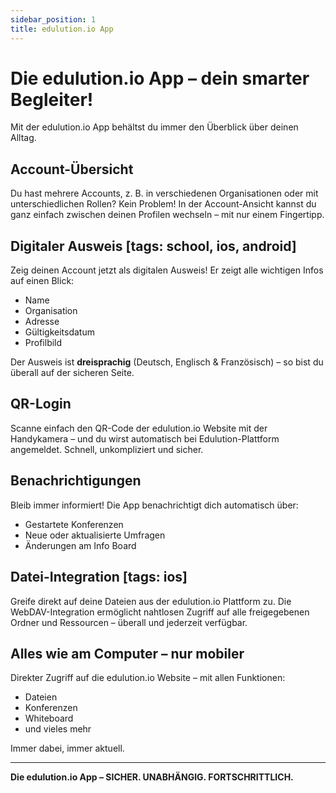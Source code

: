 ```yaml
---
sidebar_position: 1
title: edulution.io App
---
```


# Die edulution.io App – dein smarter Begleiter!

Mit der edulution.io App behältst du immer den Überblick über deinen Alltag.

## Account-Übersicht

Du hast mehrere Accounts, z. B. in verschiedenen Organisationen oder mit unterschiedlichen Rollen? Kein Problem! In der Account-Ansicht kannst du ganz einfach zwischen deinen Profilen wechseln – mit nur einem Fingertipp.

## Digitaler Ausweis [tags: school, ios, android]

Zeig deinen Account jetzt als digitalen Ausweis! Er zeigt alle wichtigen Infos auf einen Blick:

- Name
- Organisation
- Adresse
- Gültigkeitsdatum
- Profilbild

Der Ausweis ist **dreisprachig** (Deutsch, Englisch & Französisch) – so bist du überall auf der sicheren Seite.

## QR-Login 
Scanne einfach den QR-Code der edulution.io Website mit der Handykamera – und du wirst automatisch bei Edulution-Plattform angemeldet. Schnell, unkompliziert und sicher.

## Benachrichtigungen

Bleib immer informiert! Die App benachrichtigt dich automatisch über:

- Gestartete Konferenzen
- Neue oder aktualisierte Umfragen
- Änderungen am Info Board

## Datei-Integration [tags: ios]

Greife direkt auf deine Dateien aus der edulution.io Plattform zu. Die WebDAV-Integration ermöglicht nahtlosen Zugriff auf alle freigegebenen Ordner und Ressourcen – überall und jederzeit verfügbar.

## Alles wie am Computer – nur mobiler

Direkter Zugriff auf die edulution.io Website – mit allen Funktionen:

- Dateien
- Konferenzen
- Whiteboard
- und vieles mehr

Immer dabei, immer aktuell.

---

**Die edulution.io App – SICHER. UNABHÄNGIG. FORTSCHRITTLICH.**